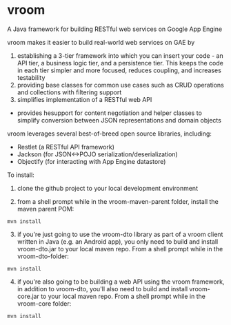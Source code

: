 vroom
=====

A Java framework for building RESTful web services on Google App Engine

vroom makes it easier to build real-world web services on GAE by 
1) establishing a 3-tier framework into which you can insert your code - an API tier, a business logic tier, and a persistence tier.  This keeps the code in each tier simpler and more focused, reduces coupling, and increases testability
2) providing base classes for common use cases such as CRUD operations and collections with filtering support
3) simplifies implementation of a RESTful web API
 - provides hesupport for content negotiation and helper classes to simplify conversion between JSON representations and domain objects

vroom leverages several best-of-breed open source libraries, including:
- Restlet (a RESTful API framework)
- Jackson (for JSON<->POJO serialization/deserialization)
- Objectify (for interacting with App Engine datastore)

To install:

1) clone the github project to your local development environment

2) from a shell prompt while in the vroom-maven-parent folder, install the maven parent POM:

`mvn install`

3) if you're just going to use the vroom-dto library as part of a vroom client written in Java (e.g. an Android app), you only need to build and install vroom-dto.jar to your local maven repo.  From a shell prompt while in the vroom-dto-folder:

`mvn install`

4) if you're also going to be building a web API using the vroom framework, in addition to vroom-dto, you'll also need to build and install vroom-core.jar to your local maven repo.  From a shell prompt while in the vroom-core folder:

`mvn install`
